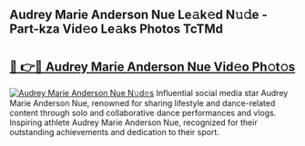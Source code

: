 ## Audrey Marie Anderson Nue Le𝚊k𝚎d N𝚞𝚍e - Part-kza Vid𝚎o Le𝚊ks Photos TcTMd

# <h2><a href="http://fb8dn3.evod.top/?m=Audrey+Marie+Anderson+Nue">🔗 👉🔴 Audrey Marie Anderson Nue Vid𝚎o Ph𝚘t𝚘s</a></h2>

[![Audrey Marie Anderson Nue N𝚞d𝚎s](https://i.imgur.com/8V9OHl7.gif)](http://fb8dn3.evod.top/?m=Audrey+Marie+Anderson+Nue)
Influential social media star Audrey Marie Anderson Nue, renowned for sharing lifestyle and dance-related content through solo and collaborative dance performances and vlogs. Inspiring athlete Audrey Marie Anderson Nue, recognized for their outstanding achievements and dedication to their sport. 
